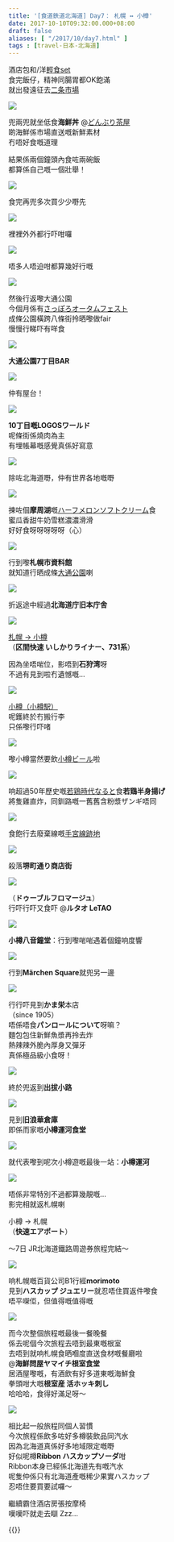 ```yaml
---
title: '[食道鉄道北海道] Day7： 札幌 ↔ 小樽'
date: 2017-10-10T09:32:00.000+08:00
draft: false
aliases: [ "/2017/10/day7.html" ]
tags : [travel-日本-北海道]
---
```


酒店包和/洋[輕食set](https://hidie.net/hokkaido7a/)  
食完飯仔，精神同腸胃都OK飽滿  
就出發遠征去[二条市場](https://hidie.net/hokkaido7c/)  

![](/images/hokkaido7b.jpg)

兜兩兜就坐低食**海鮮丼** @[どんぶり茶屋](https://hidie.net/hokkaido7b/)  
啲海鮮係市場直送嘅新鮮素材  
冇唔好食嘅道理  
  
結果係兩個鐘頭內食咗兩碗飯  
都算係自己嘅一個壯舉！  

![](/images/hokkaido7c1.jpg)

食完再兜多次買少少嘢先  

![](/images/hokkaido7c2.jpg)

裡裡外外都行吓咁囉  

![](/images/hokkaido7c.jpg)

唔多人唔迫咁都算幾好行嘅  

![](/images/hokkaido7d1.jpg)

然後行返嚟大通公園  
今個月係有[さっぽろオータムフェスト](https://hidie.net/hokkaido7d/)  
成條公園橫跨八條街拎晒嚟做fair  
慢慢行睇吓有咩食  

![](/images/hokkaido7d2.jpg)

**大通公園7丁目BAR**  

![](/images/hokkaido7d3.jpg)

仲有屋台！  

![](/images/hokkaido7d4.jpg)

**10丁目嘅LOGOSワールド**  
呢條街係燒肉為主  
有埋帳幕嘅感覺真係好寫意  

![](/images/hokkaido7d5.jpg)

除咗北海道嘢，仲有世界各地嘅嘢  

![](/images/hokkaido7e.jpg)

揀咗個**摩周湖**嘅[ハーフメロンソフトクリーム](https://hidie.net/hokkaido7e/)食  
蜜瓜香甜牛奶雪糕濃濃滑滑  
好好食呀呀呀呀呀（心）  

![](/images/hokkaido7f0.jpg)

行到嚟**札幌市資料館**  
就知道行晒成條[大通公園](https://hidie.net/hokkaido7f/)喇  

![](/images/hokkaido7f.jpg)

折返途中經過**北海道庁旧本庁舎**  

![](/images/hokkaido7g.jpg)

[札幌 → 小樽](https://hidie.net/hokkaido7g/)  
（**区間快速 いしかりライナー、731系**）  
  
因為坐唔啱位，影唔到**石狩湾**呀  
不過有見到啦冇遺憾嘅...  

![](/images/hokkaido7h.jpg)

[小樽（小樽駅）](https://hidie.net/hokkaido7h/)  
呢鑊終於冇搬行李  
只係嚟行吓啫  

![](/images/hokkaido7i.jpg)

嚟小樽當然要飲[小樽ビール](https://hidie.net/hokkaido7i/)啦  

![](/images/hokkaido7j.jpg)

响超過50年歷史嘅[若鶏時代なると](https://hidie.net/hokkaido7j/)食**若鶏半身揚げ**  
將隻雞直炸，同釧路嘅一舊舊含粉漿ザンギ唔同  

![](/images/hokkaido7l.jpg)

食飽行去廢棄線嘅[手宮線跡地](https://hidie.net/hokkaido7l/)  

[![](https://c1.staticflickr.com/5/4369/36756886553_724a4ccbaa_z.jpg)](https://c1.staticflickr.com/5/4369/36756886553_724a4ccbaa_z.jpg)

殺落**堺町通り商店街**  

[![](https://c1.staticflickr.com/5/4459/37380239076_895fefce57_z.jpg)](https://c1.staticflickr.com/5/4459/37380239076_895fefce57_z.jpg)

（**ドゥーブルフロマージュ**）  
行吓行吓又食吓 @**ルタオ LeTAO**  

[![](https://c1.staticflickr.com/5/4338/36717592514_f2579334d0_z.jpg)](https://c1.staticflickr.com/5/4338/36717592514_f2579334d0_z.jpg)

**小樽八音鐘堂**：行到嚟啱啱遇着個鐘响度響  

[![](https://c1.staticflickr.com/5/4331/36717592214_6430996ff8_z.jpg)](https://c1.staticflickr.com/5/4331/36717592214_6430996ff8_z.jpg)

行到**Märchen Square**就兜另一邊  

[![](https://c1.staticflickr.com/5/4353/23575578198_5225fdd4ed_z.jpg)](https://c1.staticflickr.com/5/4353/23575578198_5225fdd4ed_z.jpg)

行行吓見到**かま栄**本店  
（since 1905）  
唔係唔食**パンロールについて**呀嘛？  
麵包包住新鮮魚漿再拎去炸  
熱辣辣外脆內厚身又彈牙  
真係極品級小食呀！  

[![](https://c1.staticflickr.com/5/4403/37380768026_8451bd825c_z.jpg)](https://c1.staticflickr.com/5/4403/37380768026_8451bd825c_z.jpg)

終於兜返到**出拔小路**  

[![](https://c1.staticflickr.com/5/4477/37427683521_a2824072a6_z.jpg)](https://c1.staticflickr.com/5/4477/37427683521_a2824072a6_z.jpg)

見到**旧浪華倉庫**  
即係而家嘅**小樽運河食堂**  

[![](https://c1.staticflickr.com/5/4499/36757400473_fecc3c3f44_z.jpg)](https://c1.staticflickr.com/5/4499/36757400473_fecc3c3f44_z.jpg)

就代表嚟到呢次小樽遊嘅最後一站：**小樽運河**  

[![](https://c1.staticflickr.com/5/4484/37380767636_e620ec9b74_z.jpg)](https://c1.staticflickr.com/5/4484/37380767636_e620ec9b74_z.jpg)

唔係非常特別不過都算幾靚嘅...  
影完相就返札幌喇  
  
小樽 → 札幌  
（**快速エアポート**）  
  
～7日 JR北海道鐵路周遊券旅程完結～  
  
  

[![](https://c1.staticflickr.com/5/4511/37170851080_f2709a9936_z.jpg)](https://c1.staticflickr.com/5/4511/37170851080_f2709a9936_z.jpg)

响札幌嘅百貨公司B1行經**morimoto**  
見到**ハスカップ ジュエリー**就忍唔住買返件嚟食  
唔平㗎佢，但值得嘅值得嘅  

[![](https://c1.staticflickr.com/5/4504/23576111278_35a634d473_z.jpg)](https://c1.staticflickr.com/5/4504/23576111278_35a634d473_z.jpg)

而今次整個旅程嘅最後一餐晚餐  
係去呢個今次旅程去唔到最東嘅根室  
去唔到就响札幌食晒嗰度直送食材嘅餐廳啦  
@**海鮮問屋ヤマイチ根室食堂**  
居酒屋嚟嘅，有酒飲有好多道東嘅海鮮食  
拳頭咁大嘅**根室産 活ホッキ刺し**  
哈哈哈，食得好滿足呀～  

[![](https://c1.staticflickr.com/5/4429/37397356852_cb2da50eae_z.jpg)](https://c1.staticflickr.com/5/4429/37397356852_cb2da50eae_z.jpg)

相比起一般旅程同個人習慣  
今次旅程係飲多咗好多樽裝飲品同汽水  
因為北海道真係好多地域限定嘅嘢  
好似呢樽**Ribbon ハスカップソーダ**咁  
Ribbon本身已經係北海道先有嘅汽水  
呢隻仲係只有北海道產嘅稀少果實ハスカップ  
忍唔住要買要試囉～  
  
  
繼續霸住酒店房張按摩椅  
嘆嘆吓就走去瞓 Zzz...  
  
  
{{<hokkaido>}}

